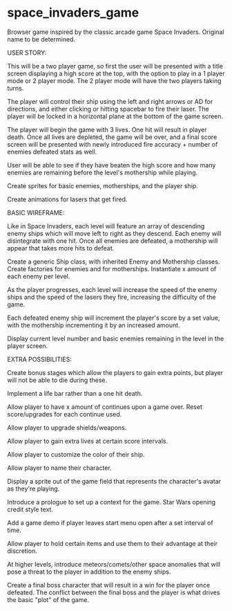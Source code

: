 # space_invaders_game

Browser game inspired by the classic arcade game Space Invaders. Original name to be determined.

USER STORY:

This will be a two player game, so first the user will be presented with a title screen displaying a high score at the top, with the option to play in a 1 player mode or 2 player mode. The 2 player mode will have the two players taking turns.

The player will control their ship using the left and right arrows or AD for directions, and either clicking or hitting spacebar to fire their laser. The player will be locked in a horizontal plane at the bottom of the game screen.

The player will begin the game with 3 lives. One hit will result in player death. Once all lives are depleted, the game will be over, and a final score screen will be presented with newly introduced fire accuracy + number of enemies defeated stats as well.

User will be able to see if they have beaten the high score and how many enemies are remaining before the level's mothership while playing.

Create sprites for basic enemies, motherships, and the player ship.

Create animations for lasers that get fired.

BASIC WIREFRAME:

Like in Space Invaders, each level will feature an array of descending enemy ships which will move left to right as they descend. Each enemy will disintegrate with one hit. Once all enemies are defeated, a mothership will appear that takes more hits to defeat.

Create a generic Ship class, with inherited Enemy and Mothership classes. Create factories for enemies and for motherships. Instantiate x amount of each enemy per level.

As the player progresses, each level will increase the speed of the enemy ships and the speed of the lasers they fire, increasing the difficulty of the game.

Each defeated enemy ship will increment the player's score by a set value, with the mothership incrementing it by an increased amount.

Display current level number and basic enemies remaining in the level in the player screen.

EXTRA POSSIBILITIES:

Create bonus stages which allow the players to gain extra points, but player will not be able to die during these.

Implement a life bar rather than a one hit death.

Allow player to have x amount of continues upon a game over. Reset score/upgrades for each continue used.

Allow player to upgrade shields/weapons.

Allow player to gain extra lives at certain score intervals.

Allow player to customize the color of their ship.

Allow player to name their character.

Display a sprite out of the game field that represents the character's avatar as they're playing.

Introduce a prologue to set up a context for the game. Star Wars opening credit style text.

Add a game demo if player leaves start menu open after a set interval of time.

Allow player to hold certain items and use them to their advantage at their discretion.

At higher levels, introduce meteors/comets/other space anomalies that will pose a threat to the player in addition to the enemy ships.

Create a final boss character that will result in a win for the player once defeated. The conflict between the final boss and the player is what drives the basic "plot" of the game.
